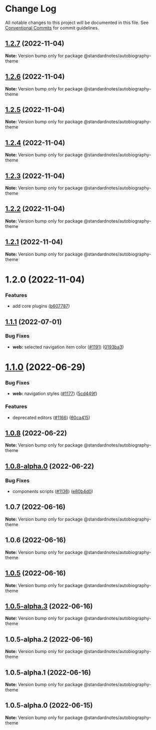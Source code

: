 # Change Log

All notable changes to this project will be documented in this file.
See [Conventional Commits](https://conventionalcommits.org) for commit guidelines.

## [1.2.7](https://github.com/standardnotes/plugins/compare/@standardnotes/autobiography-theme@1.2.6...@standardnotes/autobiography-theme@1.2.7) (2022-11-04)

**Note:** Version bump only for package @standardnotes/autobiography-theme

## [1.2.6](https://github.com/standardnotes/plugins/compare/@standardnotes/autobiography-theme@1.2.5...@standardnotes/autobiography-theme@1.2.6) (2022-11-04)

**Note:** Version bump only for package @standardnotes/autobiography-theme

## [1.2.5](https://github.com/standardnotes/plugins/compare/@standardnotes/autobiography-theme@1.2.4...@standardnotes/autobiography-theme@1.2.5) (2022-11-04)

**Note:** Version bump only for package @standardnotes/autobiography-theme

## [1.2.4](https://github.com/standardnotes/plugins/compare/@standardnotes/autobiography-theme@1.2.3...@standardnotes/autobiography-theme@1.2.4) (2022-11-04)

**Note:** Version bump only for package @standardnotes/autobiography-theme

## [1.2.3](https://github.com/standardnotes/plugins/compare/@standardnotes/autobiography-theme@1.2.2...@standardnotes/autobiography-theme@1.2.3) (2022-11-04)

**Note:** Version bump only for package @standardnotes/autobiography-theme

## [1.2.2](https://github.com/standardnotes/plugins/compare/@standardnotes/autobiography-theme@1.2.1...@standardnotes/autobiography-theme@1.2.2) (2022-11-04)

**Note:** Version bump only for package @standardnotes/autobiography-theme

## [1.2.1](https://github.com/standardnotes/plugins/compare/@standardnotes/autobiography-theme@1.2.0...@standardnotes/autobiography-theme@1.2.1) (2022-11-04)

**Note:** Version bump only for package @standardnotes/autobiography-theme

# 1.2.0 (2022-11-04)

### Features

* add core plugins ([b607787](https://github.com/standardnotes/plugins/commit/b60778762306f5647cb715102eab23083b266718))

## [1.1.1](https://github.com/standardnotes/app/compare/@standardnotes/autobiography-theme@1.1.0...@standardnotes/autobiography-theme@1.1.1) (2022-07-01)

### Bug Fixes

* **web:** selected navigation item color ([#1191](https://github.com/standardnotes/app/issues/1191)) ([0193ba3](https://github.com/standardnotes/app/commit/0193ba3e7bffa59a3359c984359138e9be34c4e1))

# [1.1.0](https://github.com/standardnotes/app/compare/@standardnotes/autobiography-theme@1.0.8...@standardnotes/autobiography-theme@1.1.0) (2022-06-29)

### Bug Fixes

* **web:** navigation styles ([#1177](https://github.com/standardnotes/app/issues/1177)) ([5cd449f](https://github.com/standardnotes/app/commit/5cd449fe800b8950fab2599968933b120222d5fc))

### Features

* deprecated editors ([#1166](https://github.com/standardnotes/app/issues/1166)) ([60ca415](https://github.com/standardnotes/app/commit/60ca4150446f9a14bb6a31416686c6d07a7d0cd9))

## [1.0.8](https://github.com/standardnotes/app/compare/@standardnotes/autobiography-theme@1.0.8-alpha.0...@standardnotes/autobiography-theme@1.0.8) (2022-06-22)

**Note:** Version bump only for package @standardnotes/autobiography-theme

## [1.0.8-alpha.0](https://github.com/standardnotes/app/compare/@standardnotes/autobiography-theme@1.0.7...@standardnotes/autobiography-theme@1.0.8-alpha.0) (2022-06-22)

### Bug Fixes

* components scripts ([#1136](https://github.com/standardnotes/app/issues/1136)) ([e80b4d0](https://github.com/standardnotes/app/commit/e80b4d0ffad495c758b593c30e1c4c754dda9b7e))

## 1.0.7 (2022-06-16)

**Note:** Version bump only for package @standardnotes/autobiography-theme

## 1.0.6 (2022-06-16)

**Note:** Version bump only for package @standardnotes/autobiography-theme

## [1.0.5](https://github.com/standardnotes/app/compare/@standardnotes/autobiography-theme@1.0.5-alpha.3...@standardnotes/autobiography-theme@1.0.5) (2022-06-16)

**Note:** Version bump only for package @standardnotes/autobiography-theme

## [1.0.5-alpha.3](https://github.com/standardnotes/app/compare/@standardnotes/autobiography-theme@1.0.5-alpha.2...@standardnotes/autobiography-theme@1.0.5-alpha.3) (2022-06-16)

**Note:** Version bump only for package @standardnotes/autobiography-theme

## 1.0.5-alpha.2 (2022-06-16)

**Note:** Version bump only for package @standardnotes/autobiography-theme

## 1.0.5-alpha.1 (2022-06-16)

**Note:** Version bump only for package @standardnotes/autobiography-theme

## 1.0.5-alpha.0 (2022-06-15)

**Note:** Version bump only for package @standardnotes/autobiography-theme
